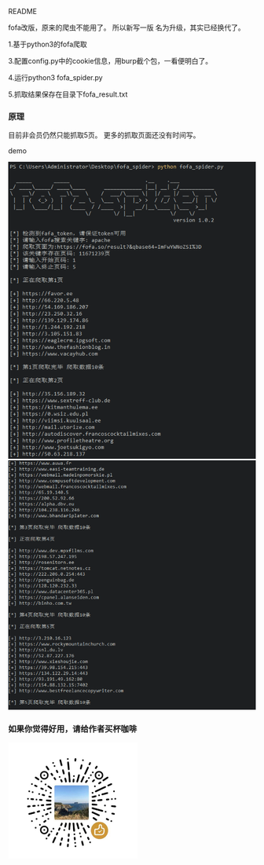 README

fofa改版，原来的爬虫不能用了。
所以新写一版
名为升级，其实已经换代了。

1.基于python3的fofa爬取

3.配置config.py中的cookie信息，用burp截个包，一看便明白了。

4.运行python3 fofa_spider.py

5.抓取结果保存在目录下fofa_result.txt


### 原理


目前非会员仍然只能抓取5页。
更多的抓取页面还没有时间写。

demo

![](demo/demo1.png)
![](demo/demo2.png)

### 如果你觉得好用，请给作者买杯咖啡

![](demo/weixins.png)

